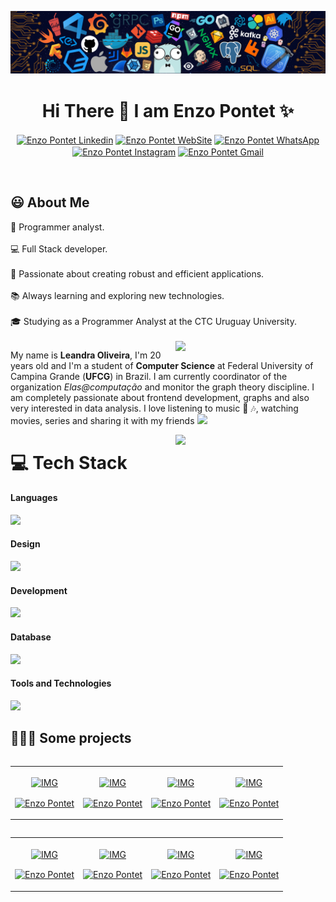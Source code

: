 <p align="center"><img src="https://raw.githubusercontent.com/KevinPatel04/KevinPatel04/master/header.png"></p>
<h1 align="center">Hi There 👋  I am Enzo Pontet ✨ </h1> 
<div align="center">


<a href="https://www.linkedin.com/in/enzo-pontet-4590b0242/" target="blank"><img align="center" src="https://img.shields.io/badge/LinkedIn-0077B5?style=for-the-badge&logo=linkedin&logoColor=white" alt="Enzo Pontet Linkedin"/></a>
<a href="https://portfolio-enzo-pontet.vercel.app/" target="blank"><img align="center" src="https://img.shields.io/badge/website-000000?style=for-the-badge&logo=About.me&logoColor=white" alt="Enzo Pontet WebSite"/></a>
<a href="https://api.whatsapp.com/send/?phone=%2B598099352627" target="blank"><img align="center" src="https://img.shields.io/badge/WhatsApp-25D366?style=for-the-badge&logo=whatsapp&logoColor=white" alt="Enzo Pontet  WhatsApp"  /></a>
<a href = "https://www.instagram.com/enzo.pontet/" target="blank"><img align="center" src="https://img.shields.io/badge/Instagram-E4405F?style=for-the-badge&logo=instagram&logoColor=white" alt="Enzo Pontet  Instagram"  /></a>
<a href = "mailto:enzopch2022@gmail.com" target="blank"><img align="center" src="https://img.shields.io/badge/Gmail-D14836?style=for-the-badge&logo=gmail&logoColor=white" alt="Enzo Pontet Gmail"  /></a>
  </div>
<br>
<h2>😃 About Me </h2>

<div align="left">
🌟 Programmer analyst.<br><br>
💻 Full Stack developer.<br><br>
🚀 Passionate about creating robust and efficient applications.<br><br>
📚 Always learning and exploring new technologies.<br><br>
🎓 Studying as a Programmer Analyst at the CTC Uruguay University.<br><br>

</div>
<img align="right" width="240" src="https://pa1.narvii.com/6580/8098c6e9207376889eeb0532d9f5a0723c4d73f5_hq.gif"/>










My name is **Leandra Oliveira**, I'm 20 years old and I'm a student of **Computer Science** at Federal University of Campina Grande (**UFCG**) in Brazil.
I am currently coordinator of the organization *Elas@computação* and monitor the graph theory discipline. I am completely passionate about frontend development, graphs and also very interested in data analysis. I love listening to music :heartbeat: :notes:, watching movies, series and sharing it with my friends <img height ="20" src= "https://camo.githubusercontent.com/6ba7b982e69849c28d40e15131d5557cd65455a6/68747470733a2f2f6d656469612e67697068792e636f6d2f6d656469612f4c6e516a7057614f4e386e68723231764e572f67697068792e676966" />

<img align= "right" width= "240" src= "https://pa1.narvii.com/6580/8098c6e9207376889eeb0532d9f5a0723c4d73f5_hq.gif"/>









# 💻 Tech Stack

#### Languages
<p align="left">
  
  <a href="https://skillicons.dev">
    <img src="https://skillicons.dev/icons?i=js,ts,java,py,cs,dart&perline=12" />
  </a>
</p>



#### Design
<p align="left">
  
  <a href="https://skillicons.dev">
    <img src="https://skillicons.dev/icons?i=html,css,bootstrap,tailwind,materialui,wordpress,&perline=12" />
  </a>
</p>



#### Development
<p align="left">
  
  <a href="https://skillicons.dev">
    <img src="https://skillicons.dev/icons?i=react,nextjs,vite,vue,nodejs,nestjs,express,redux,spring,fastapi,flutter,dotnet&perline=12" />
  </a>
</p>

#### Database
<p align="left">
  
  <a href="https://skillicons.dev">
    <img src="https://skillicons.dev/icons?i=postgres,mysql,sqlite,graphql,mongodb,firebase&perline=12" />
  </a>
</p>

#### Tools and Technologies
<p align="left">
  
  <a href="https://skillicons.dev">
    <img src="https://skillicons.dev/icons?i=git,github,vscode,visualstudio,idea,docker,postman,vercel,netlify,figma,stackoverflow,webpack,sequelize&perline=13" />
  </a>
</p>




<div id="proyectos">
<h2 >👨🏻‍💻 Some projects</h2>

<table align="left" >
<tr border="none">
  <td width="25%" align="center">
    <p align="center">
     <a href="https://github.com/ChamBearSito/CTCFruitFarm" title="Go to Code">
        <img align="center" width=100% src="https://portfolio-enzo-pontet.vercel.app/_next/image?url=%2F_next%2Fstatic%2Fmedia%2FproyectoCTC.2db4709d.png&w=1920&q=75"   alt="IMG" /></a>
      </p>
  <p aling="center">

  <a href="https://github.com/ChamBearSito/CTCFruitFarm" target="blank"><img align="center" src="https://img.shields.io/badge/GitHub-100000?style=for-the-badge&logo=github&logoColor=white" alt="Enzo Pontet" /></a>
    
  </p>       
</td>
 <td width="25%" align="center">
    <p align="center">
     <a href="https://github.com/ChamBearSito/CTCFruitFarm" title="Go to Code">
        <img align="center" width=100% src="https://portfolio-enzo-pontet.vercel.app/_next/image?url=%2F_next%2Fstatic%2Fmedia%2Fspringboot.2c87a8cf.png&w=1920&q=75"   alt="IMG" /></a>
      </p>
  <p aling="center">

  <a href="https://github.com/ChamBearSito/CTCFruitFarm" target="blank"><img align="center" src="https://img.shields.io/badge/GitHub-100000?style=for-the-badge&logo=github&logoColor=white" alt="Enzo Pontet" /></a>
    
  </p>       
</td>
  
  <td width="25%" align="center">
    <p align="center">
     <a href="https://github.com/EnzoP7/Task-Api-NEST-JS" title="Go to Code">
        <img align="center" width=100% src="https://portfolio-enzo-pontet.vercel.app/_next/image?url=%2F_next%2Fstatic%2Fmedia%2FNESTJSAPI.e3caa6ac.png&w=640&q=75"   alt="IMG" /></a>
      </p>
  <p aling="center">

  <a href="https://github.com/EnzoP7/Task-Api-NEST-JS" target="blank"><img align="center" src="https://img.shields.io/badge/GitHub-100000?style=for-the-badge&logo=github&logoColor=white" alt="Enzo Pontet" /></a>
    
  </p>       
</td>

 <td width="25%" align="center">
    <p align="center">
     <a href="https://github.com/ChamBearSito/ObCineSharp" title="Go to Code">
        <img align="center" width=100% src="https://portfolio-enzo-pontet.vercel.app/_next/image?url=%2F_next%2Fstatic%2Fmedia%2FCsharpMVC.20ba4555.png&w=640&q=75"   alt="IMG" /></a>
      </p>
  <p aling="center">

  <a href="https://github.com/ChamBearSito/ObCineSharp" target="blank"><img align="center" src="https://img.shields.io/badge/GitHub-100000?style=for-the-badge&logo=github&logoColor=white" alt="Enzo Pontet" /></a>
    
  </p>       
</td>
  
</tr>
</table>
  </div>
<br>
<div id="proyectos2">


<table align="left" >
<tr border="none">
  <td width="25%" align="center">
    <p align="center">
     <a href="https://github.com/EnzoP7/REST-Server-en-NODE" title="Go to Code">
        <img align="center" width=100% src="https://portfolio-enzo-pontet.vercel.app/_next/image?url=%2F_next%2Fstatic%2Fmedia%2Frestservernode.545fbd38.png&w=640&q=75"   alt="IMG" /></a>
      </p>
  <p aling="center">

  <a href="https://github.com/EnzoP7/REST-Server-en-NODE" target="blank"><img align="center" src="https://img.shields.io/badge/GitHub-100000?style=for-the-badge&logo=github&logoColor=white" alt="Enzo Pontet" /></a>
    
  </p>       
</td>
 <td width="25%" align="center">
    <p align="center">
     <a href="https://github.com/EnzoP7/URURENT" title="Go to Code">
        <img align="center" width=100% src="https://portfolio-enzo-pontet.vercel.app/_next/image?url=%2F_next%2Fstatic%2Fmedia%2FURURENT.20e486b4.png&w=640&q=75"   alt="IMG" /></a>
      </p>
  <p aling="center">

  <a href="https://github.com/EnzoP7/URURENT" target="blank"><img align="center" src="https://img.shields.io/badge/GitHub-100000?style=for-the-badge&logo=github&logoColor=white" alt="Enzo Pontet" /></a>
    
  </p>       
</td>
  
  <td width="25%" align="center">
    <p align="center">
     <a href="https://github.com/EnzoP7/ApiPythoonMongo" title="Go to Code">
        <img align="center" width=100% src="https://portfolio-enzo-pontet.vercel.app/_next/image?url=%2F_next%2Fstatic%2Fmedia%2FAPIMONGOPYTHON.6d325d4c.png&w=640&q=75"   alt="IMG" /></a>
      </p>
  <p aling="center">

  <a href="https://github.com/EnzoP7/ApiPythoonMongo" target="blank"><img align="center" src="https://img.shields.io/badge/GitHub-100000?style=for-the-badge&logo=github&logoColor=white" alt="Enzo Pontet" /></a>
    
  </p>       
</td>

 <td width="25%" align="center">
    <p align="center">
     <a href="https://github.com/EnzoP7/ObligatorioDDA" title="Go to Code">
        <img align="center" width=100% src="https://portfolio-enzo-pontet.vercel.app/_next/image?url=%2F_next%2Fstatic%2Fmedia%2FJAVAAJEDREZ.bc3e1655.png&w=1920&q=75"   alt="IMG" /></a>
      </p>
  <p aling="center">

  <a href="https://github.com/EnzoP7/ObligatorioDDA" target="blank"><img align="center" src="https://img.shields.io/badge/GitHub-100000?style=for-the-badge&logo=github&logoColor=white" alt="Enzo Pontet" /></a>
    
  </p>       
</td>
  
</tr>
</table>
  </div>



<br><br>
<br>
<br><br><br>
<br><br>
